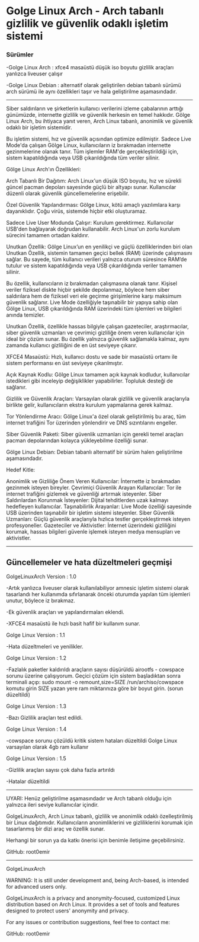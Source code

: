 <h1>Golge Linux Arch - Arch tabanlı gizlilik ve güvenlik odaklı işletim sistemi</h1>

<h3>Sürümler</h3>

-Golge Linux Arch : xfce4 masaüstü düşük iso boyutu gizlilik araçları yanlızca liveuser çalışır

-Golge Linux Debian : alternatif olarak geliştirilen debian tabanlı sürümü arch sürümü ile aynı özellikleri taşır ve hala geliştirilme aşamasındadır.

----
Siber saldırıların ve şirketlerin kullanıcı verilerini izleme çabalarının arttığı günümüzde, internette gizlilik ve güvenlik herkesin en temel hakkıdır. Gölge Linux Arch, bu ihtiyaca yanıt veren, Arch Linux tabanlı, anonimlik ve güvenlik odaklı bir işletim sistemidir.

Bu işletim sistemi, hız ve güvenlik açısından optimize edilmiştir. Sadece Live Mode'da çalışan Gölge Linux, kullanıcıların iz bırakmadan internette gezinmelerine olanak tanır. Tüm işlemler RAM'de gerçekleştirildiği için, sistem kapatıldığında veya USB çıkarıldığında tüm veriler silinir.

Gölge Linux Arch'ın Özellikleri:

Arch Tabanlı Bir Dağıtım:
Arch Linux'un düşük ISO boyutu, hız ve sürekli güncel pacman depoları sayesinde güçlü bir altyapı sunar. Kullanıcılar düzenli olarak güvenlik güncellemelerine erişebilir.

Özel Güvenlik Yapılandırması:
Gölge Linux, kötü amaçlı yazılımlara karşı dayanıklıdır. Çoğu virüs, sistemde hiçbir etki oluşturamaz.

Sadece Live User Modunda Çalışır:
Kurulum gerektirmez. Kullanıcılar USB'den bağlayarak doğrudan kullanabilir. Arch Linux'un zorlu kurulum sürecini tamamen ortadan kaldırır.

Unutkan Özellik:
Gölge Linux’un en yenilikçi ve güçlü özelliklerinden biri olan Unutkan Özellik, sistemin tamamen geçici bellek (RAM) üzerinde çalışmasını sağlar. Bu sayede, tüm kullanıcı verileri yalnızca oturum süresince RAM’de tutulur ve sistem kapatıldığında veya USB çıkarıldığında veriler tamamen silinir.

Bu özellik, kullanıcıların iz bırakmadan çalışmasına olanak tanır. Kişisel veriler fiziksel diskte hiçbir şekilde depolanmaz, böylece hem siber saldırılara hem de fiziksel veri ele geçirme girişimlerine karşı maksimum güvenlik sağlanır. Live Mode özelliğiyle taşınabilir bir yapıya sahip olan Gölge Linux, USB çıkarıldığında RAM üzerindeki tüm işlemleri ve bilgileri anında temizler.

Unutkan Özellik, özellikle hassas bilgiyle çalışan gazeteciler, araştırmacılar, siber güvenlik uzmanları ve çevrimiçi gizliliğe önem veren kullanıcılar için ideal bir çözüm sunar. Bu özellik yalnızca güvenlik sağlamakla kalmaz, aynı zamanda kullanıcı gizliliğini de en üst seviyeye çıkarır.

XFCE4 Masaüstü:
Hızlı, kullanıcı dostu ve sade bir masaüstü ortamı ile sistem performansı en üst seviyeye çıkarılmıştır.

Açık Kaynak Kodlu:
Gölge Linux tamamen açık kaynak kodludur, kullanıcılar istedikleri gibi inceleyip değişiklikler yapabilirler. Topluluk desteği de sağlanır.

Gizlilik ve Güvenlik Araçları:
Varsayılan olarak gizlilik ve güvenlik araçlarıyla birlikte gelir, kullanıcıların ekstra kurulum yapmalarına gerek kalmaz.

Tor Yönlendirme Aracı:
Gölge Linux'a özel olarak geliştirilmiş bu araç, tüm internet trafiğini Tor üzerinden yönlendirir ve DNS sızıntılarını engeller.

Siber Güvenlik Paketi:
Siber güvenlik uzmanları için gerekli temel araçları pacman depolarından kolayca yükleyebilme özelliği sunar.

Gölge Linux Debian:
Debian tabanlı alternatif bir sürüm halen geliştirilme aşamasındadır.

Hedef Kitle:

Anonimlik ve Gizliliğe Önem Veren Kullanıcılar: İnternette iz bırakmadan gezinmek isteyen bireyler.
Çevrimiçi Güvenlik Arayan Kullanıcılar: Tor ile internet trafiğini gizlemek ve güvenliği artırmak isteyenler.
Siber Saldırılardan Korunmak İsteyenler: Dijital tehditlerden uzak kalmayı hedefleyen kullanıcılar.
Taşınabilirlik Arayanlar: Live Mode özelliği sayesinde USB üzerinden taşınabilir bir işletim sistemi isteyenler.
Siber Güvenlik Uzmanları: Güçlü güvenlik araçlarıyla hızlıca testler gerçekleştirmek isteyen profesyoneller.
Gazeteciler ve Aktivistler: İnternet üzerindeki gizliliğini korumak, hassas bilgileri güvenle işlemek isteyen medya mensupları ve aktivistler.

----

<h2>Güncellemeler ve hata düzeltmeleri geçmişi</h2>

GolgeLinuxArch Version : 1.0

-Artık yanlızca liveuser olarak kullanılabiliyor amnesic işletim sistemi olarak tasarlandı her kullanımda sıfırlanarak önceki oturumda yapılan tüm işlemleri unutur, böylece iz bırakmaz.

-Ek güvenlik araçları ve yapılandırmaları eklendi.

-XFCE4 masaüstü ile hızlı basit hafif bir kullanım sunar.

Golge Linux Version : 1.1

-Hata düzeltmeleri ve yenilikler.

Golge Linux Version : 1.2

-Fazlalık paketler kaldırıldı araçların sayısı düşürüldü airootfs - cowspace sorunu üzerine çalışıyorum. Geçici çözüm için sistem başladıktan sonra terminali açıp: sudo mount -o remount,size=SIZE /run/archiso/cowspace  komutu girin SIZE yazan yere ram miktarınıza göre 
bir boyut girin. (sorun düzeltildi)

Golge Linux Version : 1.3

-Bazı Gizlilik araçları test edildi.

Golge Linux Version : 1.4 

-cowspace sorunu çözüldü kritik sistem hataları düzeltildi Golge Linux varsayılan olarak 4gb ram kullanır

Golge Linux Version : 1.5

-Gizlilik araçları sayısı çok daha fazla artırıldı

-Hatalar düzeltildi

---------------

UYARI:  Henüz geliştirilme aşamasındadır ve Arch tabanlı olduğu için yalnızca ileri seviye kullanıcılar içindir.

GolgeLinuxArch, Arch Linux tabanlı, gizlilik ve anonimlik odaklı özelleştirilmiş bir Linux dağıtımıdır. Kullanıcıların anonimliklerini ve gizliliklerini korumak için tasarlanmış bir dizi araç ve özellik sunar.

Herhangi bir sorun ya da katkı önerisi için benimle iletişime geçebilirsiniz.

GitHub: root0emir 


--------------------------------------------------------------------------------------------------------------------------------

GolgeLinuxArch

WARNING: It is still under development and, being Arch-based, is intended for advanced users only.

GolgeLinuxArch is a privacy and anonymity-focused, customized Linux distribution based on Arch Linux. It provides a set of tools and features designed to protect users' anonymity and privacy.

For any issues or contribution suggestions, feel free to contact me:

GitHub: root0emir
